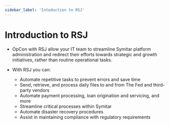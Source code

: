 ```yaml
---
sidebar_label: 'Intoduction to RSJ'
---
```


# Introduction to RSJ

* OpCon with RSJ allow your IT team to streamline Symitar platform administration and redirect their efforts towards strategic and growth initiatives, rather than routine operational tasks.

* With RSJ you can:
  * Automate repetitive tasks to prevent errors and save time
  * Send, retrieve, and process daily files to and from The Fed and third-party vendors
  * Automate payment processing, loan origination and servicing, and more
  * Streamline critical processes within Symitar
  * Automate disaster recovery procedures
  * Assist in maintaining compliance with regulatory requirements
